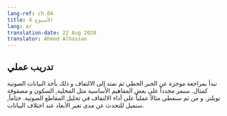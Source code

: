 ```yaml
---
lang-ref: ch.04
title: الأسبوع 4
lang: ar
translation-date: 22 Aug 2020
translator: Ahmed Alhassan
---
```


<!-- ## Practicum -->

## تدريب عملي

<!-- We start with a brief review of linear algebra and then extend the topic to convolutions using audio data as an example. Key concepts like locality, stationarity and Toeplitz matrix are reiterated. Then we give a live demo of convolution performance in pitch analysis. Finally, there is a short digression about the dimensionality of different data. -->

نبدأ بمراجعة موجزة عن الجبر الخطي ثم نمتد إلى الالتفاف و ذلك بأخذ البيانات الصوتية كمثال. سنمر مجدداً على بعض المفاهيم الأساسية مثل المحلية, السكون و مصفوفة توبلتز. و من ثم سنعطي مثالاً عملياً على أداء الالتفاف في تحليل المقاطع الصوتية. ختاماً, سنميل للتحدث عن مدى تغير الأبعاد عند اختلاف البيانات.
